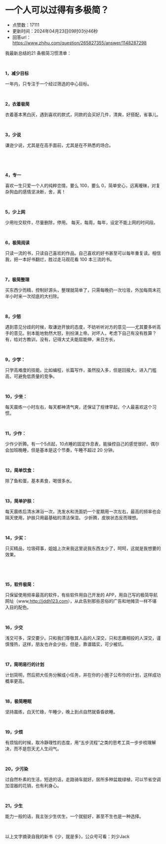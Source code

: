 # 一个人可以过得有多极简？
- 点赞数：17111
- 更新时间：2024年04月23日09时03分46秒
- 回答url：https://www.zhihu.com/question/265827355/answer/1148287298
<body>
 <p data-pid="ahEhTKxt">我最新总结的21 条极简习惯清单：</p>
 <p class="ztext-empty-paragraph"><br></p>
 <p data-pid="96t6dkHs"><b>1，减少目标</b></p>
 <p data-pid="aY97wBh7">一年内，只专注于一个经过筛选的中心目标。</p>
 <p class="ztext-empty-paragraph"><br></p>
 <p data-pid="98OON014"><b>2，衣着极简</b></p>
 <p data-pid="WAmXB8Ji">衣着基本黑白灰，遇到喜欢的款式，同款的会买好几件，清爽，好搭配，省事儿。</p><a data-draft-node="block" data-draft-type="mcn-link-card" data-mcn-id="1381995057902448640"></a>
 <p class="ztext-empty-paragraph"><br></p>
 <p data-pid="QziahmyW"><b>3，少说</b></p>
 <p data-pid="1OvozbiM">谦逊少说，尤其是在高手面前，尤其是在不熟悉的场合。</p>
 <p class="ztext-empty-paragraph"><br></p>
 <p class="ztext-empty-paragraph"><br></p>
 <p data-pid="F7dKhOzp"><b>4，专一</b></p>
 <p data-pid="AS7pbA9P">喜欢一生只爱一个人的纯粹恋情，要么 100，要么 0，简单安心，远离暧昧，对复杂狗血的感情坚决断，舍，离！</p>
 <p class="ztext-empty-paragraph"><br></p>
 <p data-pid="ff2G2X7b"><b>5，少上网</b></p>
 <p data-pid="t_9ThwSr">少用社交软件，尽量删除，停用。 每天，每周，每年，设定不能上网的时间段。</p>
 <p class="ztext-empty-paragraph"><br></p>
 <p data-pid="-NUnzX9v"><b>6，极简阅读</b></p>
 <p data-pid="ZyB_No6R">只读一流的书，只读自己喜欢的作品。自己喜欢的好书甚至可以每年重复读。相信我，把一本好书翻烂，胜过走马观花看 100 本三流的书。</p><a data-draft-node="block" data-draft-type="mcn-link-card" data-mcn-id="1381995301360865280"></a>
 <p class="ztext-empty-paragraph"><br></p>
 <p data-pid="FoRf_XDe"><b>7，极简整理</b></p>
 <p data-pid="voZTSjSk">买东西少而精，控制好源头，整理就简单了，只需每晚扔一次垃圾，外加每周末花半小时来一次彻底的大扫除。</p>
 <p class="ztext-empty-paragraph"><br></p>
 <p data-pid="1qBjYdS5"><b>8，少怒</b></p>
 <p data-pid="T2SxUWuQ">遇到意见分歧的时候，取谦逊开放的态度，不妨听听对方的意见——尤其要多听高手的意见。别本能地勃然大怒，别扮演上帝。对坏人，考虑下自己有没有胜算？有，给对方教训，没有，记得大丈夫能屈能伸，来日方长，</p>
 <p class="ztext-empty-paragraph"><br></p>
 <p data-pid="H1DOGVJN"><b>9，少学：</b></p>
 <p data-pid="FR7aRajF">只学高难度的技能。比如编程，长篇写作，虽然投入多，但是回报大，进入门槛高，可避免低质量的竞争。</p>
 <p class="ztext-empty-paragraph"><br></p>
 <p data-pid="wodxYDYG"><b>10，少坐：</b></p>
 <p data-pid="GeriUVX_">每天晨练一小时左右，每天都神清气爽，还保证了规律早起，个人最喜欢这个习惯。</p>
 <p class="ztext-empty-paragraph"><br></p>
 <p data-pid="a1uypFvf"><b>11，少作：</b></p>
 <p data-pid="po_uAFKR">少作少折腾。有一个5点起，10点睡的固定作息表，能操控自己的感觉很好。偶尔会加班晚睡，但是基本是这个节奏，午睡不超过 20 分钟。</p>
 <p class="ztext-empty-paragraph"><br></p>
 <p data-pid="HC86eQRe"><b>12，简单饮食：</b></p>
 <p data-pid="HLUDxm6B">除了鱼和蛋，基本素食，喝很多水。</p>
 <p class="ztext-empty-paragraph"><br></p>
 <p data-pid="nLqGKbc1"><b>13，简单护肤：</b></p>
 <p data-pid="Ols6Bj0t">每天晨练后清水淋浴一次，洗发水和洗面奶一个星期用一次左右，最高的频率也会隔天使用，护肤只用最基础的清洁保湿。 少折腾，皮肤状态反而理想。</p>
 <p class="ztext-empty-paragraph"><br></p>
 <p data-pid="EGKRQDSm"><b>14，少买：</b></p>
 <p data-pid="Upa_4yqR">只买精品，垃圾碍事，姐姐上次来我这里说我东西太少了，呵呵，这就是我想要的效果。</p>
 <p class="ztext-empty-paragraph"><br></p>
 <p class="ztext-empty-paragraph"><br></p>
 <p data-pid="V4SSR_vN"><b>15，软件极简：</b></p>
 <p data-pid="p4nYlrC8">只保留使用频率最高的软件，有些软件用自己开发的 APP，用自己写的极简导航网址（www,<a href="https://link.zhihu.com/?target=http%3A//jddh123.com" class=" external" target="_blank" rel="nofollow noreferrer"><span class="invisible">http://</span><span class="visible">jddh123.com</span><span class="invisible"></span></a>），从此告别那些恶俗的广告和地摊货一样不堪入目的配色。</p>
 <p class="ztext-empty-paragraph"><br></p>
 <p data-pid="lx1geZWu"><b>16，少交</b></p>
 <p data-pid="wdBzssS_">浅交可多，深交要少。只和我们尊敬其人品的人深交，只和志趣相投的人深交，谨慎慢热，这样，朋友也许会少些，但是，靠谱踏实，可少被坑。</p>
 <p class="ztext-empty-paragraph"><br></p>
 <p data-pid="4RWiFt2e"><b>17，简明易行的计划</b></p>
 <p data-pid="PjibWN_-">计划简明，然后把大任务分解成小任务，并在你的小圈子公布你的计划，这样成功概率更高。</p>
 <p class="ztext-empty-paragraph"><br></p>
 <p data-pid="tduibh-e"><b>18，极简睡眠</b></p>
 <p data-pid="a78HMHhv">坚持晨练，白天忙碌，午睡少，晚上到点自然就昏昏欲睡。</p>
 <p class="ztext-empty-paragraph"><br></p>
 <p data-pid="UskS_t-l"><b>19，少烦</b></p>
 <p data-pid="7qRnWSn1">有烦恼的时候，取冷静理性的态度，用“五步流程”之类的思考工具一步步梳理解决，而不是怨天尤人生闷气。</p>
 <p class="ztext-empty-paragraph"><br></p>
 <p data-pid="eNkPmcHJ"><b>20，少污染</b></p>
 <p data-pid="qnwUPMM7">过自然朴素的生活，短途的话，走路骑车就好。居所多种盆栽绿植，可以节省空调加湿器的花销，也有利身心。</p>
 <p class="ztext-empty-paragraph"><br></p>
 <p data-pid="xRHQ5vAc"><b>21，少生</b></p>
 <p data-pid="YG8CKxff">能力一般的话，我主张少生优生，一个就挺好，甚至不生也是一种选择。</p>
 <p class="ztext-empty-paragraph"><br></p>
 <p data-pid="cFT-FkJy">以上文字摘录自我的新书《少，就是多》，公众号可看：刘少Jack</p>
 <p></p>
</body>